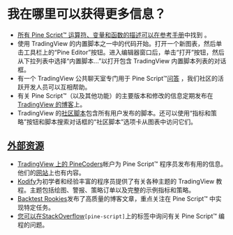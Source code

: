 # 我在哪里可以获得更多信息？

- [所有 Pine Script™ 运算符、变量和函数的描述可以在参考手册](https://www.tradingview.com/pine-script-reference/v5/)中找到 。
- 使用 TradingView 的内置脚本之一中的代码开始。打开一个新图表，然后单击工具栏上的“Pine Editor”按钮。进入编辑器窗口后，单击“打开”按钮，然后从下拉列表中选择“内置脚本...”以打开包含 TradingView 内置脚本列表的对话框。
- 有一个 TradingView 公共聊天室专门用于 Pine Script™[问答](https://www.tradingview.com/chat/#BfmVowG1TZkKO235) ，我们社区的活跃开发人员可以互相帮助。
- 有关 Pine Script™（以及其他功能）的主要版本和修改的信息定期发布在 [TradingView 的博客](https://www.tradingview.com/blog/en/category/market-analysis/pine/)上。
- TradingView 的[社区脚本](https://www.tradingview.com/script/)包含所有用户发布的脚本。还可以使用“指标和策略”按钮和脚本搜索对话框的“社区脚本”选项卡从图表中访问它们。

## [外部资源](https://www.tradingview.com/pine-script-docs/en/v5/Where_can_I_get_more_information.html#id1)

- [TradingView 上的 PineCoders](https://www.tradingview.com/u/PineCoders/#published-scripts)帐户为 Pine Script™ 程序员发布有用的信息。他们的[网站](https://www.pinecoders.com/)上也有内容。
- [Kodify](https://kodify.net/tradingview-programming-articles)为初学者和经验丰富的程序员提供了有关各种主题的 TradingView 教程。主题包括绘图、警报、策略订单以及完整的示例指标和策略。
- [Backtest Rookies](https://backtest-rookies.com/category/tradingview)发布了高质量的博客文章，重点关注在 Pine Script™ 中实现特定任务。
- [您可以在StackOverflow](https://stackoverflow.com/questions/tagged/pine-script)`[pine-script]`上的标签中询问有关 Pine Script™ 编程的问题。